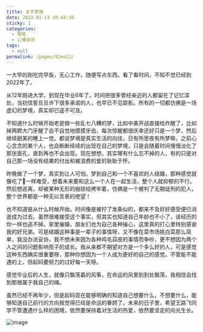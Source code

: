 ```yaml
---
title: 关于梦境
date: 2022-01-13 10:44:30
sticky: 1
categories: 
  - 随笔
  - 心情杂货
tags: 
  - null
permalink: /pages/92ee22/
---
```


一大早的刚吃完早饭，无心工作，随便写点东西。看了看时间，不知不觉已经到2022年了。

<!-- more -->

从12年刚进大学，到现在毕业6年了。时间把很多曾经亲近的人都留在了记忆深处，当初信誓旦旦许下很多承诺的人，也早已不见踪影。所有的一切都仿佛是一场虚幻的梦境，真实却已遥不可及。



不知道什么时候开始老是做一些乱七八糟的梦，比如中美开战直接给炸醒了，比如掉两颗大门牙醒了会不自觉地摸摸牙齿，每次惊醒都很庆幸还好只是一个梦，然后继续甜美的睡上一觉。都说梦境是真实生活的向往，日有所思夜有所梦嘛，之前心心念念的某个人，也会断断续续的出现在自己的梦境，只是会随着时间慢慢淡化了那张面孔，直到再也不会出现。现在想想，其实哪有什么忘不掉的人，有的只是对自己那一场没有结果的付出和被浪费的爱的耿耿于怀。


昨晚做了一个梦，真实到让人可怕。梦到自己和一个不喜欢的人结婚，那种感觉就像吃了💩一样难受，想着未来要和这么一个人在一起生活，整个人就抑郁的不行。然后想逃离，却被某种无形的枷锁给拷牢着，仿佛是一个被判了无期徒刑的犯人，整个世界都是一种无以言表的绝望！

也不知道是从什么时候开始，时间像是被拧了发条似的，都来不及好好感受便已消逝成为过去。虽然很难接受这个事实，但其实也知道自己年龄也不小了，该经历的你一样也逃不掉。家里催婚，朋友们也为自己各种操心，这里真的打心里特别感谢我的好兄弟。可是结婚这种事是一辈子的事情呀，又不像在菜市场挑白菜那么简单，我没办法妥协，我不想未来因为各种鸡毛蒜皮的事情而争吵，更不想因为两个人之间的问题影响孩子的成长。我从来都不期望对方是一个多么好的人，可是感觉这种东西确实很重要呀，那种你想因为一个人成为更好的自己的感觉。不管能不能遇的上，但起码要努力的过好每一天呀。

感觉毕业后的人生，就像只飘荡着的风筝，在命运的风里到到处飘荡，我相信会找到那根属于我自己的绳。

虽然已经不再年少，但是起码现在能够明确的知道自己想要什么，不想要什么，能够知道自己前行的方向我觉得已经是命运的眷顾了。未来的日子里，希望王路飞同学不管遭遇什么样的困境，依然要保持着对生活的热爱，依然要坚定的向光生长。

![image](https://20211222.oss-cn-beijing.aliyuncs.com/mengjing.png)

 <comment/> 